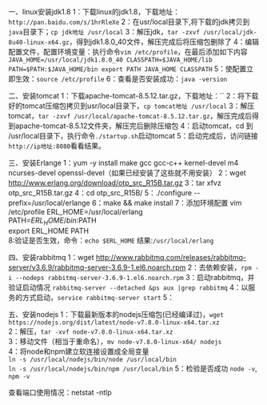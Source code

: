 一、linux安装jdk1.8
1：下载linux的jdk1.8，下载地址：`http://pan.baidu.com/s/1hrRleXe`
2：在usr/local目录下,将下载的jdk拷贝到`java`目录下；`cp jdk地址 /usr/local`
3：解压jdk，`tar -zxvf /usr/local/jdk-8u40-linux-x64.gz`，得到jdk1.8.0_40文件，解压完成后将压缩包删除了
4：编辑配置文件，配置环境变量：执行命令`vim /etc/profile`，在最后添加如下内容
`JAVA_HOME=/usr/local/jdk1.8.0_40
CLASSPATH=$JAVA_HOME/lib
PATH=$PATH:$JAVA_HOME/bin
export PATH JAVA_HOME CLASSPATH`
5：使配置立即生效：`source /etc/profile`
6：查看是否安装成功：`java -version`

二、安装tomcat
1：下载apache-tomcat-8.5.12.tar.gz，下载地址：``
2：将下载好的tomcat压缩包拷贝到usr/local目录下，`cp tomcat地址 /usr/local`
3：解压tomcat，`tar -zxvf /usr/local/apache-tomcat-8.5.12.tar.gz`，解压完成后得到apache-tomcat-8.5.12文件夹，解压完后删除压缩包
4：启动tomcat，cd 到 /usr/local目录下，执行命令` ./startup.sh `启动tomcat
5：启动完成后，访问链接`http://ip地址:8080`看看结果。


三、安装Erlange
1：yum -y install make gcc gcc-c++ kernel-devel m4 ncurses-devel openssl-devel（如果已经安装了这些就不用安装）
2：wget http://www.erlang.org/download/otp_src_R15B.tar.gz
3：tar xfvz otp_src_R15B.tar.gz
4：cd otp_src_R15B/
5：./configure --prefix=/usr/local/erlange
6：make && make install
7：添加环境配置 vim /etc/profile
ERL_HOME=/usr/local/erlang  
PATH=$ERL_HOME/bin:$PATH  
export ERL_HOME PATH  
8:验证是否生效，命令：`echo $ERL_HOME` 结果:`/usr/local/erlang`

四、安装rabbitmq
1：wget http://www.rabbitmq.com/releases/rabbitmq-server/v3.6.9/rabbitmq-server-3.6.9-1.el6.noarch.rpm
2：去依赖安装，`rpm -i --nodeps rabbitmq-server-3.6.9-1.el6.noarch.rpm`
3：启动rabbitmq，并验证启动情况 `rabbitmq-server --detached &ps aux |grep rabbitmq`
4：以服务的方式启动，`service rabbitmq-server start`
5：


五、安装nodejs
1：下载最新版本的nodejs压缩包(已经编译过)，`wget https://nodejs.org/dist/latest/node-v7.8.0-linux-x64.tar.xz`  
2：解压，`tar -xvf node-v7.8.0-linux-x64.tar.xz`  
3：移动文件（相当于重命名），`mv node-v7.8.0-linux-x64/ nodejs`  
4：将node和npm建立软连接设置成全局变量   
`ln -s /usr/local/nodejs/bin/node /usr/local/bin`  
`ln -s /usr/local/nodejs/bin/npm /usr/local/bin`
5：检验是否成功 `node -v`, `npm -v`


查看端口使用情况：netstat -ntlp
